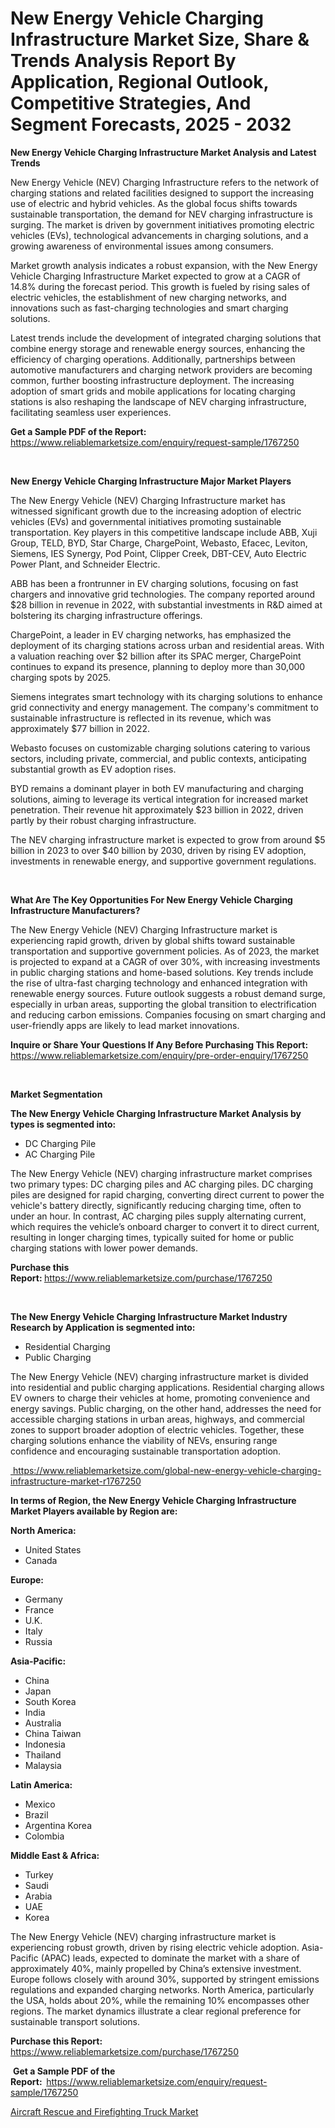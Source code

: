 <p><h1>New Energy Vehicle Charging Infrastructure Market Size, Share & Trends Analysis Report By Application, Regional Outlook, Competitive Strategies, And Segment Forecasts, 2025 - 2032</h1></p><p><strong>New Energy Vehicle Charging Infrastructure Market Analysis and Latest Trends</strong></p>
<p><p>New Energy Vehicle (NEV) Charging Infrastructure refers to the network of charging stations and related facilities designed to support the increasing use of electric and hybrid vehicles. As the global focus shifts towards sustainable transportation, the demand for NEV charging infrastructure is surging. The market is driven by government initiatives promoting electric vehicles (EVs), technological advancements in charging solutions, and a growing awareness of environmental issues among consumers.</p><p>Market growth analysis indicates a robust expansion, with the New Energy Vehicle Charging Infrastructure Market expected to grow at a CAGR of 14.8% during the forecast period. This growth is fueled by rising sales of electric vehicles, the establishment of new charging networks, and innovations such as fast-charging technologies and smart charging solutions. </p><p>Latest trends include the development of integrated charging solutions that combine energy storage and renewable energy sources, enhancing the efficiency of charging operations. Additionally, partnerships between automotive manufacturers and charging network providers are becoming common, further boosting infrastructure deployment. The increasing adoption of smart grids and mobile applications for locating charging stations is also reshaping the landscape of NEV charging infrastructure, facilitating seamless user experiences.</p></p>
<p><strong>Get a Sample PDF of the Report:&nbsp;</strong> <a href="https://www.reliablemarketsize.com/enquiry/request-sample/1767250?utm_campaign=1932&utm_medium=2&utm_source=Github&utm_content=ia&utm_term=31032025&utm_id=new-energy-vehicle-charging-infrastructure">https://www.reliablemarketsize.com/enquiry/request-sample/1767250</a></p>
<p>&nbsp;</p>
<p><strong>New Energy Vehicle Charging Infrastructure Major Market Players</strong></p>
<p><p>The New Energy Vehicle (NEV) Charging Infrastructure market has witnessed significant growth due to the increasing adoption of electric vehicles (EVs) and governmental initiatives promoting sustainable transportation. Key players in this competitive landscape include ABB, Xuji Group, TELD, BYD, Star Charge, ChargePoint, Webasto, Efacec, Leviton, Siemens, IES Synergy, Pod Point, Clipper Creek, DBT-CEV, Auto Electric Power Plant, and Schneider Electric.</p><p>ABB has been a frontrunner in EV charging solutions, focusing on fast chargers and innovative grid technologies. The company reported around $28 billion in revenue in 2022, with substantial investments in R&D aimed at bolstering its charging infrastructure offerings.</p><p>ChargePoint, a leader in EV charging networks, has emphasized the deployment of its charging stations across urban and residential areas. With a valuation reaching over $2 billion after its SPAC merger, ChargePoint continues to expand its presence, planning to deploy more than 30,000 charging spots by 2025.</p><p>Siemens integrates smart technology with its charging solutions to enhance grid connectivity and energy management. The company's commitment to sustainable infrastructure is reflected in its revenue, which was approximately $77 billion in 2022.</p><p>Webasto focuses on customizable charging solutions catering to various sectors, including private, commercial, and public contexts, anticipating substantial growth as EV adoption rises.</p><p>BYD remains a dominant player in both EV manufacturing and charging solutions, aiming to leverage its vertical integration for increased market penetration. Their revenue hit approximately $23 billion in 2022, driven partly by their robust charging infrastructure.</p><p>The NEV charging infrastructure market is expected to grow from around $5 billion in 2023 to over $40 billion by 2030, driven by rising EV adoption, investments in renewable energy, and supportive government regulations.</p></p>
<p>&nbsp;</p>
<p><strong>What Are The Key Opportunities For New Energy Vehicle Charging Infrastructure Manufacturers?</strong></p>
<p><p>The New Energy Vehicle (NEV) Charging Infrastructure market is experiencing rapid growth, driven by global shifts toward sustainable transportation and supportive government policies. As of 2023, the market is projected to expand at a CAGR of over 30%, with increasing investments in public charging stations and home-based solutions. Key trends include the rise of ultra-fast charging technology and enhanced integration with renewable energy sources. Future outlook suggests a robust demand surge, especially in urban areas, supporting the global transition to electrification and reducing carbon emissions. Companies focusing on smart charging and user-friendly apps are likely to lead market innovations.</p></p>
<p><strong>Inquire or Share Your Questions If Any Before Purchasing This Report:</strong> <a href="https://www.reliablemarketsize.com/enquiry/pre-order-enquiry/1767250?utm_campaign=1932&utm_medium=2&utm_source=Github&utm_content=ia&utm_term=31032025&utm_id=new-energy-vehicle-charging-infrastructure">https://www.reliablemarketsize.com/enquiry/pre-order-enquiry/1767250</a></p>
<p>&nbsp;</p>
<p><strong>Market Segmentation</strong></p>
<p><strong>The New Energy Vehicle Charging Infrastructure Market Analysis by types is segmented into:</strong></p>
<p><ul><li>DC Charging Pile</li><li>AC Charging Pile</li></ul></p>
<p><p>The New Energy Vehicle (NEV) charging infrastructure market comprises two primary types: DC charging piles and AC charging piles. DC charging piles are designed for rapid charging, converting direct current to power the vehicle's battery directly, significantly reducing charging time, often to under an hour. In contrast, AC charging piles supply alternating current, which requires the vehicle’s onboard charger to convert it to direct current, resulting in longer charging times, typically suited for home or public charging stations with lower power demands.</p></p>
<p><strong>Purchase this Report:&nbsp;</strong><a href="https://www.reliablemarketsize.com/purchase/1767250?utm_campaign=1932&utm_medium=2&utm_source=Github&utm_content=ia&utm_term=31032025&utm_id=new-energy-vehicle-charging-infrastructure">https://www.reliablemarketsize.com/purchase/1767250</a></p>
<p>&nbsp;</p>
<p><strong>The New Energy Vehicle Charging Infrastructure Market Industry Research by Application is segmented into:</strong></p>
<p><ul><li>Residential Charging</li><li>Public Charging</li></ul></p>
<p><p>The New Energy Vehicle (NEV) charging infrastructure market is divided into residential and public charging applications. Residential charging allows EV owners to charge their vehicles at home, promoting convenience and energy savings. Public charging, on the other hand, addresses the need for accessible charging stations in urban areas, highways, and commercial zones to support broader adoption of electric vehicles. Together, these charging solutions enhance the viability of NEVs, ensuring range confidence and encouraging sustainable transportation adoption.</p></p>
<p><a href="https://www.reliablemarketsize.com/global-new-energy-vehicle-charging-infrastructure-market-r1767250?utm_campaign=1932&utm_medium=2&utm_source=Github&utm_content=ia&utm_term=31032025&utm_id=new-energy-vehicle-charging-infrastructure">&nbsp;https://www.reliablemarketsize.com/global-new-energy-vehicle-charging-infrastructure-market-r1767250</a></p>
<p><strong>In terms of Region, the New Energy Vehicle Charging Infrastructure Market Players available by Region are:</strong></p>
<p>
    <p> <strong> North America: </strong>
        <ul>
            <li>United States</li>
            <li>Canada</li>
        </ul>
        </p> 
    <p> <strong> Europe: </strong>
        <ul>
            <li>Germany</li>
            <li>France</li>
            <li>U.K.</li>
            <li>Italy</li>
            <li>Russia</li>
        </ul>
        </p> 
    <p> <strong> Asia-Pacific: </strong>
        <ul>
            <li>China</li>
            <li>Japan</li>
            <li>South Korea</li>
            <li>India</li>
            <li>Australia</li>
            <li>China Taiwan</li>
            <li>Indonesia</li>
            <li>Thailand</li>
            <li>Malaysia</li>
        </ul>
        </p> 
    <p> <strong> Latin America: </strong>
        <ul>
            <li>Mexico</li>
            <li>Brazil</li>
            <li>Argentina Korea</li>
            <li>Colombia</li>
        </ul>
        </p> 
    <p> <strong> Middle East & Africa: </strong>
        <ul>
            <li>Turkey</li>
            <li>Saudi</li>
            <li>Arabia</li>
            <li>UAE</li>
            <li>Korea</li>
        </ul>
    </p>
    </p>
<p><p>The New Energy Vehicle (NEV) charging infrastructure market is experiencing robust growth, driven by rising electric vehicle adoption. Asia-Pacific (APAC) leads, expected to dominate the market with a share of approximately 40%, mainly propelled by China’s extensive investment. Europe follows closely with around 30%, supported by stringent emissions regulations and expanded charging networks. North America, particularly the USA, holds about 20%, while the remaining 10% encompasses other regions. The market dynamics illustrate a clear regional preference for sustainable transport solutions.</p></p>
<p><strong>Purchase this Report: </strong><a href="https://www.reliablemarketsize.com/purchase/1767250?utm_campaign=1932&utm_medium=2&utm_source=Github&utm_content=ia&utm_term=31032025&utm_id=new-energy-vehicle-charging-infrastructure">https://www.reliablemarketsize.com/purchase/1767250</a></p>
<p>&nbsp;<strong>Get a Sample PDF of the Report:&nbsp;&nbsp;</strong><a href="https://www.reliablemarketsize.com/enquiry/request-sample/1767250?utm_campaign=1932&utm_medium=2&utm_source=Github&utm_content=ia&utm_term=31032025&utm_id=new-energy-vehicle-charging-infrastructure">https://www.reliablemarketsize.com/enquiry/request-sample/1767250</a></p>
<p><strong></strong></p>
<p><p><a href="https://github.com/vimar16th/Market-Research-Report-List-7/blob/main/aircraft-rescue-and-firefighting-truck-market.md?utm_campaign=1932&utm_medium=2&utm_source=Github&utm_content=ia&utm_term=31032025&utm_id=new-energy-vehicle-charging-infrastructure">Aircraft Rescue and Firefighting Truck Market</a></p></p>